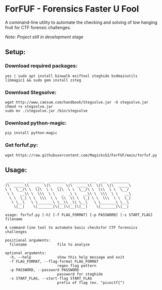 # ForFUF - Forensics Faster U Fool

A command-line utility to automate the checking and solving of low hanging fruit for CTF forensic challenges.

_Note: Project still in development stage_
## Setup:
### Download required packages: 
```
yes | sudo apt install binwalk exiftool steghide bsdmainutils libmagic1 && sudo gem install zsteg
```
### Download Stegsolve:
```
wget http://www.caesum.com/handbook/Stegsolve.jar -O stegsolve.jar
chmod +x stegsolve.jar
sudo mv ./stegsolve.jar /bin/stegsolve
```
### Download python-magic:
```
pip install python-magic
```
### Get forfuf.py:
```
wget https://raw.githubusercontent.com/Magicks52/ForFUF/main/forfuf.py
```

## Usage:
```
 ________ ________  ________  ________ ___  ___  ________ 
|\  _____\\   __  \|\   __  \|\  _____\\  \|\  \|\  _____\
\ \  \__/\ \  \|\  \ \  \|\  \ \  \__/\ \  \\\  \ \  \__/ 
 \ \   __\\ \  \\\  \ \   _  _\ \   __\\ \  \\\  \ \   __\
  \ \  \_| \ \  \\\  \ \  \\  \\ \  \_| \ \  \\\  \ \  \_|
   \ \__\   \ \_______\ \__\\ _\\ \__\   \ \_______\ \__\ 
    \|__|    \|_______|\|__|\|__|\|__|    \|_______|\|__| 

usage: forfuf.py [-h] [-f FLAG_FORMAT] [-p PASSWORD] [-s START_FLAG] filename

A command-line tool to automate basic checksfor CTF forensics challenges

positional arguments:
  filename              file to analyze

optional arguments:
  -h, --help            show this help message and exit
  -f FLAG_FORMAT, --flag-format FLAG_FORMAT
                        regex flag pattern
  -p PASSWORD, --password PASSWORD
                        password for steghide
  -s START_FLAG, --start-flag START_FLAG
                        prefix of flag (ex. "picoctf{")
```